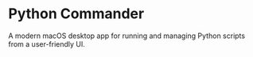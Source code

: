 # Python Commander

A modern macOS desktop app for running and managing Python scripts from a user-friendly UI.
